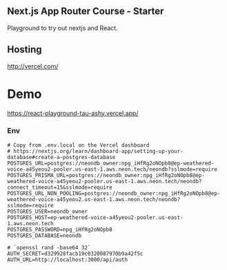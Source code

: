 ## Next.js App Router Course - Starter

Playground to try out nextjs and React.

## Hosting
http://vercel.com/

# Demo
https://react-playground-tau-ashy.vercel.app/

### Env

```
# Copy from .env.local on the Vercel dashboard
# https://nextjs.org/learn/dashboard-app/setting-up-your-database#create-a-postgres-database
POSTGRES_URL=postgres://neondb_owner:npg_iHfRg2oNOpb8@ep-weathered-voice-a45yeou2-pooler.us-east-1.aws.neon.tech/neondb?sslmode=require
POSTGRES_PRISMA_URL=postgres://neondb_owner:npg_iHfRg2oNOpb8@ep-weathered-voice-a45yeou2-pooler.us-east-1.aws.neon.tech/neondb?connect_timeout=15&sslmode=require
POSTGRES_URL_NON_POOLING=postgres://neondb_owner:npg_iHfRg2oNOpb8@ep-weathered-voice-a45yeou2.us-east-1.aws.neon.tech/neondb?sslmode=require
POSTGRES_USER=neondb_owner
POSTGRES_HOST=ep-weathered-voice-a45yeou2-pooler.us-east-1.aws.neon.tech
POSTGRES_PASSWORD=npg_iHfRg2oNOpb8
POSTGRES_DATABASE=neondb

# `openssl rand -base64 32`
AUTH_SECRET=d329928facb19c0320087970b9a42f5c
AUTH_URL=http://localhost:3000/api/auth
```